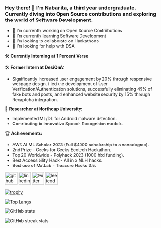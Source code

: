 ### Hey there! 👋 I'm Nabanita, a third year undergraduate. Currently diving into Open Source contributions and exploring the world of Software Development.

- 🔭 I’m currently working on Open Source Contriibutions 
- 🌱 I’m currently learning Software Development 
- 👯 I’m looking to collaborate on Hackathons  
- 🤔 I’m looking for help with DSA

🛠️ **Currently Interning at 1 Percent Verse**


🛠️ **Former Intern at DesiQnA:**
   - Significantly increased user engagement by 20% through responsive webpage design. I led the development of User Verification/Authentication solutions, successfully eliminating 45% of fake bots and posts, and enhanced website security by 15% through Recaptcha integration.

🧠 **Researcher at Northcap University:**
   - Implemented ML/DL for Android malware detection.
   - Contributing to innovative Speech Recognition models.

🏆 **Achievements:**
   - AWS AI ML Scholar 2023 (Full $4000 scholarship to a nanodegree).
   - 2nd Prize - Geeks for Geeks Ecotech Hackathon.
   - Top 20 Worldwide - Polyhack 2023 (1000 hkd funding).
   - Best Accessibility Hack - All in x MLH hacks.
   - Best use of MatLab - Treasure Hacks 3.5.


[<img src='https://cdn.jsdelivr.net/npm/simple-icons@3.0.1/icons/github.svg' alt='github' height='40'>](https://github.com/Nabanita29)  [<img src='https://cdn.jsdelivr.net/npm/simple-icons@3.0.1/icons/linkedin.svg' alt='linkedin' height='40'>](https://www.linkedin.com/in/nabanita-chatterjee-9b31a8228//)  [<img src='https://cdn.jsdelivr.net/npm/simple-icons@3.0.1/icons/twitter.svg' alt='twitter' height='40'>](https://twitter.com/https://twitter.com/Nabanita291002)  [<img src='https://cdn.jsdelivr.net/npm/simple-icons@3.0.1/icons/leetcode.svg' alt='leetcode' height='40'>](https://leetcode.com/nabanita29/)  

[![trophy](https://github-profile-trophy.vercel.app/?username=Nabanita29)](https://github.com/ryo-ma/github-profile-trophy)

[![Top Langs](https://github-readme-stats.vercel.app/api/top-langs/?username=Nabanita29)](https://github.com/anuraghazra/github-readme-stats)

![GitHub stats](https://github-readme-stats.vercel.app/api?username=Nabanita29&show_icons=true)  

![GitHub streak stats](https://streak-stats.demolab.com/?user=Nabanita29)  


